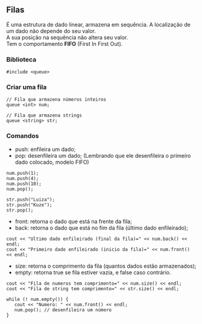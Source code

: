 ## Filas

É uma estrutura de dado linear, armazena em sequência. A localização de um dado não depende do seu valor. <br> A sua posição na sequência não altera seu valor. <br>
Tem o comportamento **FIFO** (First In First Out).

### Biblioteca
```
#include <queue>
```

### Criar uma fila
```
// Fila que armazena números inteiros
queue <int> num;

// Fila que armazena strings
queue <string> str;
  ```
### Comandos

- push: enfileira um dado;
- pop: desenfileira um dado; (Lembrando que ele desenfileira o primeiro dado colocado, modelo FIFO)

```
num.push(1);
num.push(4);
num.push(10);
num.pop();

str.push("Luiza");
str.push("Kuze");
str.pop();
```
- front: retorna o dado que está na frente da fila;
- back: retorna o dado que está no fim da fila (último dado enfileirado);
```
cout << "Ultimo dado enfileirado (final da fila)=" << num.back() << endl;
cout << "Primeiro dado enfileirado (inicio da fila)=" << num.front() << endl;
```
- size: retorna o comprimento da fila (quantos dados estão armazenados);
- empty: retorna true se fila estiver vazia, e false caso contrário.
```
cout << "Fila de numeros tem comprimento=" << num.size() << endl;
cout << "Fila de string tem comprimento=" << str.size() << endl;

while (! num.empty()) {
   cout << "Numero: " << num.front() << endl;
   num.pop(); // desenfileira um número
}
```
